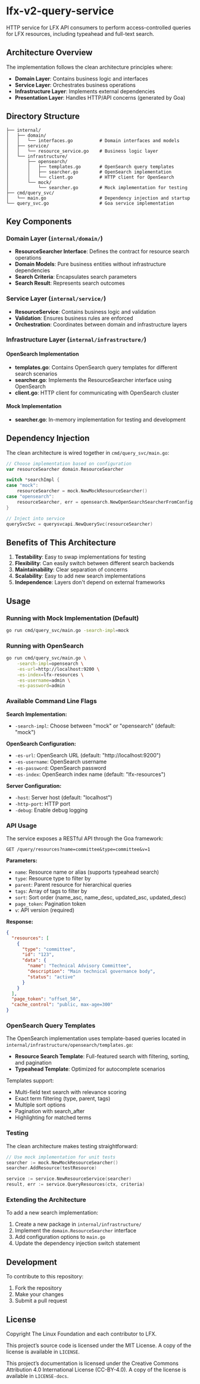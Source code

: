 # lfx-v2-query-service

HTTP service for LFX API consumers to perform access-controlled queries for LFX resources, including typeahead and full-text search.

## Architecture Overview

The implementation follows the clean architecture principles where:
- **Domain Layer**: Contains business logic and interfaces
- **Service Layer**: Orchestrates business operations
- **Infrastructure Layer**: Implements external dependencies
- **Presentation Layer**: Handles HTTP/API concerns (generated by Goa)

## Directory Structure

```
├── internal/
│   ├── domain/
│   │   └── interfaces.go          # Domain interfaces and models
│   ├── service/
│   │   └── resource_service.go    # Business logic layer
│   └── infrastructure/
│       ├── opensearch/
│       │   ├── templates.go       # OpenSearch query templates
│       │   ├── searcher.go        # OpenSearch implementation
│       │   └── client.go          # HTTP client for OpenSearch
│       └── mock/
│           └── searcher.go        # Mock implementation for testing
├── cmd/query_svc/
│   └── main.go                    # Dependency injection and startup
└── query_svc.go                   # Goa service implementation
```

## Key Components

### Domain Layer (`internal/domain/`)
- **ResourceSearcher Interface**: Defines the contract for resource search operations
- **Domain Models**: Pure business entities without infrastructure dependencies
- **Search Criteria**: Encapsulates search parameters
- **Search Result**: Represents search outcomes

### Service Layer (`internal/service/`)
- **ResourceService**: Contains business logic and validation
- **Validation**: Ensures business rules are enforced
- **Orchestration**: Coordinates between domain and infrastructure layers

### Infrastructure Layer (`internal/infrastructure/`)

#### OpenSearch Implementation
- **templates.go**: Contains OpenSearch query templates for different search scenarios
- **searcher.go**: Implements the ResourceSearcher interface using OpenSearch
- **client.go**: HTTP client for communicating with OpenSearch cluster

#### Mock Implementation
- **searcher.go**: In-memory implementation for testing and development

## Dependency Injection

The clean architecture is wired together in `cmd/query_svc/main.go`:

```go
// Choose implementation based on configuration
var resourceSearcher domain.ResourceSearcher

switch *searchImpl {
case "mock":
    resourceSearcher = mock.NewMockResourceSearcher()
case "opensearch":
    resourceSearcher, err = opensearch.NewOpenSearchSearcherFromConfig(esConfig)
}

// Inject into service
querySvcSvc = querysvcapi.NewQuerySvc(resourceSearcher)
```

## Benefits of This Architecture

1. **Testability**: Easy to swap implementations for testing
2. **Flexibility**: Can easily switch between different search backends
3. **Maintainability**: Clear separation of concerns
4. **Scalability**: Easy to add new search implementations
5. **Independence**: Layers don't depend on external frameworks

## Usage

### Running with Mock Implementation (Default)
```bash
go run cmd/query_svc/main.go -search-impl=mock
```

### Running with OpenSearch
```bash
go run cmd/query_svc/main.go \
    -search-impl=opensearch \
    -es-url=http://localhost:9200 \
    -es-index=lfx-resources \
    -es-username=admin \
    -es-password=admin
```

### Available Command Line Flags

**Search Implementation:**
- `-search-impl`: Choose between "mock" or "opensearch" (default: "mock")

**OpenSearch Configuration:**
- `-es-url`: OpenSearch URL (default: "http://localhost:9200")
- `-es-username`: OpenSearch username
- `-es-password`: OpenSearch password
- `-es-index`: OpenSearch index name (default: "lfx-resources")

**Server Configuration:**
- `-host`: Server host (default: "localhost")
- `-http-port`: HTTP port
- `-debug`: Enable debug logging

### API Usage

The service exposes a RESTful API through the Goa framework:

```
GET /query/resources?name=committee&type=committee&v=1
```

**Parameters:**
- `name`: Resource name or alias (supports typeahead search)
- `type`: Resource type to filter by
- `parent`: Parent resource for hierarchical queries
- `tags`: Array of tags to filter by
- `sort`: Sort order (name_asc, name_desc, updated_asc, updated_desc)
- `page_token`: Pagination token
- `v`: API version (required)

**Response:**
```json
{
  "resources": [
    {
      "type": "committee",
      "id": "123",
      "data": {
        "name": "Technical Advisory Committee",
        "description": "Main technical governance body",
        "status": "active"
      }
    }
  ],
  "page_token": "offset_50",
  "cache_control": "public, max-age=300"
}
```

### OpenSearch Query Templates

The OpenSearch implementation uses template-based queries located in `internal/infrastructure/opensearch/templates.go`:

- **Resource Search Template**: Full-featured search with filtering, sorting, and pagination
- **Typeahead Template**: Optimized for autocomplete scenarios

Templates support:
- Multi-field text search with relevance scoring
- Exact term filtering (type, parent, tags)
- Multiple sort options
- Pagination with search_after
- Highlighting for matched terms

### Testing

The clean architecture makes testing straightforward:

```go
// Use mock implementation for unit tests
searcher := mock.NewMockResourceSearcher()
searcher.AddResource(testResource)

service := service.NewResourceService(searcher)
result, err := service.QueryResources(ctx, criteria)
```

### Extending the Architecture

To add a new search implementation:

1. Create a new package in `internal/infrastructure/`
2. Implement the `domain.ResourceSearcher` interface
3. Add configuration options to `main.go`
4. Update the dependency injection switch statement

## Development

To contribute to this repository:

1. Fork the repository
2. Make your changes
3. Submit a pull request

## License

Copyright The Linux Foundation and each contributor to LFX.

This project’s source code is licensed under the MIT License. A copy of the
license is available in `LICENSE`.

This project’s documentation is licensed under the Creative Commons Attribution
4.0 International License \(CC-BY-4.0\). A copy of the license is available in
`LICENSE-docs`.